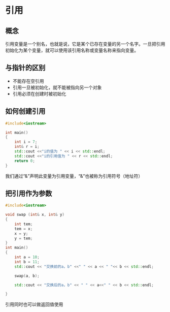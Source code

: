 # 引用

## 概念
引用变量是一个别名，也就是说，它是某个已存在变量的另一个名字。一旦把引用初始化为某个变量，就可以使用该引用名称或变量名称来指向变量。

## 与指针的区别
- 不能存在空引用
- 引用一旦被初始化，就不能被指向另一个对象
- 引用必须在创建时被初始化

## 如何创建引用
```C++
#include<iostream>

int main()
{
	int i = 7;
	int& r = i;
	std::cout <<"i的值为 " << i << std::endl;
	std::cout <<"i的引用值为 " << r << std::endl;
	return 0;
}
```
我们通过“&”声明此变量为引用变量，“&”也被称为引用符号（地址符）

## 把引用作为参数
```C++
#include<iostream>

void swap (int& x, int& y)
{
	int tem;
	tem = x;
	x = y;
	y = tem;
}
int main()
{
	int a = 10;
	int b = 11;
	std::cout << "交换前的a，b" <<" " << a << " "<< b << std::endl;

	swap(a, b);

	std::cout << "交换后的a，b" << " " << a<<" " << b << std::endl;

}
```
引用同时也可以做返回值使用
